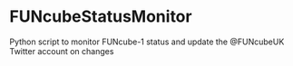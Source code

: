 # FUNcubeStatusMonitor
Python script to monitor FUNcube-1 status and update the  @FUNcubeUK Twitter account on changes
